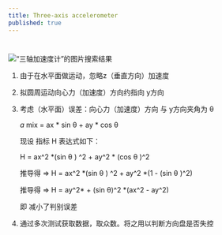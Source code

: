 ```yaml
---
title: Three-axis accelerometer
published: true
---
```


# 

![“三轴加速度计”的图片搜索结果](https://encrypted-tbn0.gstatic.com/images?q=tbn:ANd9GcQBefOwqlbTpnQdkPDny2Ool1BPcN_3jbRzbwN1-ZmLPYbLj2p0)

1. 由于在水平面做运动，忽略z（垂直方向）加速度

2. 拟圆周运动向心力（加速度）方向约指向 y方向

3. 考虑（水平面）误差：向心力（加速度）方向 与 y方向夹角为 θ 

   _a_ mix  = ax * sin θ + ay * cos θ 

   现设 指标 H 表达式如下：

   H = ax^2 *(sin θ ) ^2 + ay^2 * (cos θ )^2

   推导得 =>   H = ax^2 *(sin θ ) ^2 + ay^2 *(1 - (sin θ )^2)

   推导得 => H = ay^2* + (sin θ)^2 *(ax^2 - ay^2) 

   即 减小了判别误差

4. 通过多次测试获取数据，取众数。将之用以判断方向盘是否失控

